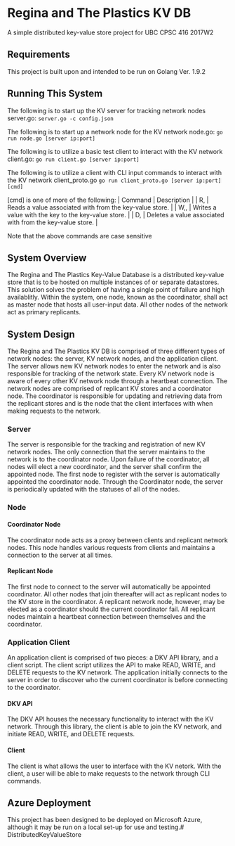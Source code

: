 # Regina and The Plastics KV DB
A simple distributed key-value store project for UBC CPSC 416 2017W2

## Requirements
This project is built upon and intended to be run on Golang Ver. 1.9.2

## Running This System
The following is to start up the KV server for tracking network nodes
server.go: `server.go -c config.json`

The following is to start up a network node for the KV network
node.go: `go run node.go [server ip:port]`

The following is to utilize a basic test client to interact with the KV network
client.go: `go run client.go [server ip:port]`

The following is to utilize a client with CLI input commands to interact with the KV network
client_proto.go `go run client_proto.go [server ip:port] [cmd]`

[cmd] is one of more of the following:
| Command | Description |
| R,<key> | Reads a value associated with <key> from the key-value store. |
| W,<key>,<value> | Writes a value <value> with the key <key> to the key-value store. | 
| D,<key> | Deletes a value associated with <key> from the key-value store. |

Note that the above commands are case sensitive

## System Overview
The Regina and The Plastics Key-Value Database is a distributed key-value store that is to be hosted on multiple instances of or separate datastores. This solution solves the problem of having a single point of failure and high availablitly. Within the system, one node, known as the coordinator, shall act as master node that hosts all user-input data. All other nodes of the network act as primary replicants.

## System Design
The Regina and The Plastics KV DB is comprised of three different types of network nodes: the server, KV network nodes, and the application client.  The server allows new KV network nodes to enter the network and is also responsible for tracking of the network state. Every KV network node is aware of every other KV network node through a heartbeat connection. The network nodes are comprised of replicant KV stores and a coordinator node. The coordinator is responsible for updating and retrieving data from the replicant stores and is the node that the client interfaces with when making requests to the network.

### Server
The server is responsible for the tracking and registration of new KV network nodes. The only connection that the server maintains to the network is to the coordinator node. Upon failure of the coordinator, all nodes will elect a new coordinator, and the server shall confirm the appointed node. The first node to register with the server is automatically appointed the coordinator node. Through the Coordinator node, the server is periodically updated with the statuses of all of the nodes.

### Node
#### Coordinator Node
The coordinator node acts as a proxy between clients and replicant network nodes. This node handles various requests from clients and maintains a connection to the server at all times.

#### Replicant Node
The first node to connect to the server will automatically be appointed coordinator. All other nodes that join thereafter will act as replicant nodes to the KV store in the coordinator. A replicant network node, however, may be elected as a coordinator should the current coordinator fail. All replicant nodes maintain a heartbeat connection between themselves and the coordinator.

### Application Client
An application client is comprised of two pieces: a DKV API library, and a client script. The client script utilizes the API to make READ, WRITE, and DELETE requests to the KV network. The application initially connects to the server in order to discover who the current coordinator is before connecting to the coordinator. 

#### DKV API
The DKV API houses the necessary functionality to interact with the KV network. Through this library, the client is able to join the KV network, and initiate READ, WRITE, and DELETE requests.

#### Client
The client is what allows the user to interface with the KV netork. With the client, a user will be able to make requests to the network through CLI commands.

## Azure Deployment
This project has been designed to be deployed on Microsoft Azure, although it may be run on a local set-up for use and testing.# DistributedKeyValueStore
